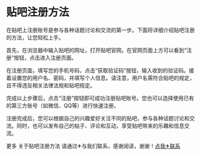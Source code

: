 # 贴吧注册方法

在贴吧上注册账号是参与各种话题讨论和交流的第一步。下面将详细介绍贴吧注册的方法，让您轻松上手。

首先，在浏览器中输入贴吧的网址，打开贴吧官网。在官网页面上方可以看到“注册”按钮，点击进入注册页面。

在注册页面，填写您的手机号码，点击“获取验证码”按钮，输入收到的验证码。接着设置您的用户名、密码，并填写个人信息。请注意，用户名需符合贴吧的规定，且不得违反相关法律法规和贴吧规定。

完成以上步骤后，点击“注册”按钮即可成功注册贴吧账号。您也可以选择使用已有的第三方账号（如微信、QQ等）进行快速注册。

注册完成后，您可以根据自己的兴趣爱好关注不同的贴吧，参与各种话题讨论和交流。同时，也可以发布自己的帖子、评论和互动，享受贴吧带来的乐趣和信息交流。

更多 关于贴吧注册方法 请通过✈与我们联系，感谢阅读，谢谢！[点我✈联系](https://d.k02.cc)
